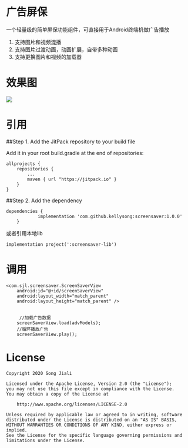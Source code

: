 # 广告屏保

一个轻量级的简单屏保功能组件，可直接用于Android终端机做广告播放

1. 支持图片和视频混播
2. 支持图片过渡动画，动画扩展，自带多种动画
3. 支持更换图片和视频的加载器

# 效果图

![](screenshot/img_1.gif)

# 引用

##Step 1. Add the JitPack repository to your build file

Add it in your root build.gradle at the end of repositories:

    allprojects {
        repositories {
            ...
            maven { url "https://jitpack.io" }
        }
    }

##Step 2. Add the dependency

	dependencies {
		        implementation 'com.github.kellysong:screensaver:1.0.0'
		}

或者引用本地lib
	
    implementation project(':screensaver-lib')

# 调用

	<com.sjl.screensaver.ScreenSaverView
        android:id="@+id/screenSaverView"
        android:layout_width="match_parent"
        android:layout_height="match_parent" />


 		 //加载广告数据
        screenSaverView.load(advModels);
        //循环播放广告
        screenSaverView.play();

# License

    Copyright 2020 Song Jiali
    
    Licensed under the Apache License, Version 2.0 (the "License");
    you may not use this file except in compliance with the License.
    You may obtain a copy of the License at
    
        http://www.apache.org/licenses/LICENSE-2.0
    
    Unless required by applicable law or agreed to in writing, software
    distributed under the License is distributed on an "AS IS" BASIS,
    WITHOUT WARRANTIES OR CONDITIONS OF ANY KIND, either express or implied.
    See the License for the specific language governing permissions and
    limitations under the License.